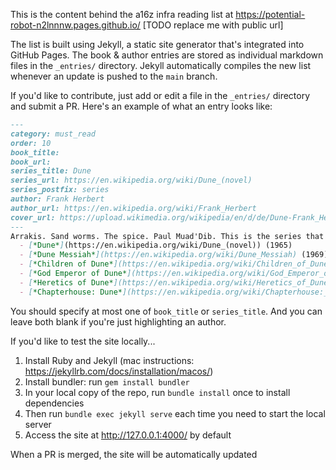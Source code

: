 This is the content behind the a16z infra reading list at https://potential-robot-n2lnnnw.pages.github.io/ [TODO replace me with public url]

The list is built using Jekyll, a static site generator that's integrated into GitHub Pages. The book & author entries are stored as individual markdown files in the `_entries/` directory. Jekyll automatically compiles the new list whenever an update is pushed to the `main` branch.

If you'd like to contribute, just add or edit a file in the `_entries/` directory and submit a PR. Here's an example of what an entry looks like:

```markdown
---
category: must_read
order: 10
book_title:
book_url:
series_title: Dune
series_url: https://en.wikipedia.org/wiki/Dune_(novel)
series_postfix: series
author: Frank Herbert
author_url: https://en.wikipedia.org/wiki/Frank_Herbert
cover_url: https://upload.wikimedia.org/wikipedia/en/d/de/Dune-Frank_Herbert_%281965%29_First_edition.jpg
---
Arrakis. Sand worms. The spice. Paul Muad'Dib. This is the series that brought epic sci-fi to the mainstream. It's also one of the first series that demonstrated sci-fi should be taken seriously, in this case as an allegory for geopolitical tensions in the Middle East. In case you've only seen the (very well done) movies, do yourself a favor and read the books, which are infinitely deeper and more intricately plotted. The last three fast-forward several thousand years and get a little weird (in a good way!).
  - [*Dune*](https://en.wikipedia.org/wiki/Dune_(novel)) (1965)
  - [*Dune Messiah*](https://en.wikipedia.org/wiki/Dune_Messiah) (1969)
  - [*Children of Dune*](https://en.wikipedia.org/wiki/Children_of_Dune) (1976)
  - [*God Emperor of Dune*](https://en.wikipedia.org/wiki/God_Emperor_of_Dune) (1981)
  - [*Heretics of Dune*](https://en.wikipedia.org/wiki/Heretics_of_Dune) (1982)
  - [*Chapterhouse: Dune*](https://en.wikipedia.org/wiki/Chapterhouse:_Dune) (1985)
```

You should specify at most one of `book_title` or `series_title`. And you can leave both blank if you're just highlighting an author.

If you'd like to test the site locally...

1. Install Ruby and Jekyll (mac instructions: https://jekyllrb.com/docs/installation/macos/)
2. Install bundler: run `gem install bundler`
3. In your local copy of the repo, run `bundle install` once to install dependencies
4. Then run `bundle exec jekyll serve` each time you need to start the local server
5. Access the site at http://127.0.0.1:4000/ by default

When a PR is merged, the site will be automatically updated
